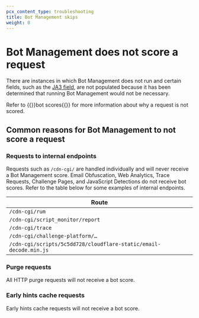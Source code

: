 ```yaml
---
pcx_content_type: troubleshooting
title: Bot Management skips
weight: 0
---
```


# Bot Management does not score a request

There are instances in which Bot Management does not run and certain fields, such as the [JA3 field](/bots/concepts/ja3-fingerprint/), are not populated because it has been determined that running Bot Management would not be necessary.

Refer to {{<glossary-tooltip term_id="bot score" link="/bots/concepts/bot-score/#not-computed">}}bot scores{{</glossary-tooltip>}} for more information about why a request is not scored. 

## Common reasons for Bot Management to not score a request

### Requests to internal endpoints

Requests such as `/cdn-cgi/` are handled individually and will never receive a Bot Management score. Email Obfuscation, Web Analytics, Trace Requests, Challenge Pages, and JavaScript Detections do not receive bot scores. Refer to the table below for some examples of internal endpoints.

| Route |
| --- |
| `/cdn-cgi/rum` |
| `/cdn-cgi/script_monitor/report` |
| `/cdn-cgi/trace` |
| `/cdn-cgi/challenge-platform/…` |
| `/cdn-cgi/scripts/5c5dd728/cloudflare-static/email-decode.min.js` |

### Purge requests

All HTTP purge requests will not receive a bot score.

### Early hints cache requests

Early hints cache requests will not receive a bot score.